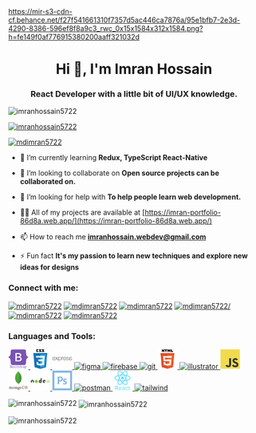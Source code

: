 https://mir-s3-cdn-cf.behance.net/f27f541661310f7357d5ac446ca7876a/95e1bfb7-2e3d-4290-8386-596ef8f8a9c3_rwc_0x15x1584x312x1584.png?h=fe149f0af776915380200aaff321032d
<h1 align="center">Hi 👋, I'm Imran Hossain</h1>
<h3 align="center">React Developer with a little bit of UI/UX knowledge.</h3>

<p align="left"> <img src="https://komarev.com/ghpvc/?username=imranhossain5722&label=Profile%20views&color=0e75b6&style=flat" alt="imranhossain5722" /> </p>

<p align="left"> <a href="https://github.com/ryo-ma/github-profile-trophy"><img src="https://github-profile-trophy.vercel.app/?username=imranhossain5722" alt="imranhossain5722" /></a> </p>

<p align="left"> <a href="https://twitter.com/mdimran5722" target="blank"><img src="https://img.shields.io/twitter/follow/mdimran5722?logo=twitter&style=for-the-badge" alt="mdimran5722" /></a> </p>

- 🌱 I’m currently learning **Redux, TypeScript React-Native**

- 👯 I’m looking to collaborate on **Open source projects can be collaborated on.**

- 🤝 I’m looking for help with **To help people learn web development.**

- 👨‍💻 All of my projects are available at [https://imran-portfolio-86d8a.web.app/](https://imran-portfolio-86d8a.web.app/)

- 📫 How to reach me **imranhossain.webdev@gmail.com**

- ⚡ Fun fact **It's my passion to learn new techniques and explore new ideas for designs**

<h3 align="left">Connect with me:</h3>
<p align="left">
<a href="https://twitter.com/mdimran5722" target="blank"><img align="center" src="https://raw.githubusercontent.com/rahuldkjain/github-profile-readme-generator/master/src/images/icons/Social/twitter.svg" alt="mdimran5722" height="30" width="40" /></a>
<a href="https://linkedin.com/in/mdimran5722" target="blank"><img align="center" src="https://raw.githubusercontent.com/rahuldkjain/github-profile-readme-generator/master/src/images/icons/Social/linked-in-alt.svg" alt="mdimran5722" height="30" width="40" /></a>
<a href="https://fb.com/mdimran5722" target="blank"><img align="center" src="https://raw.githubusercontent.com/rahuldkjain/github-profile-readme-generator/master/src/images/icons/Social/facebook.svg" alt="mdimran5722" height="30" width="40" /></a>
<a href="https://instagram.com/mdimran5722/" target="blank"><img align="center" src="https://raw.githubusercontent.com/rahuldkjain/github-profile-readme-generator/master/src/images/icons/Social/instagram.svg" alt="mdimran5722/" height="30" width="40" /></a>
<a href="https://dribbble.com/mdimran5722" target="blank"><img align="center" src="https://raw.githubusercontent.com/rahuldkjain/github-profile-readme-generator/master/src/images/icons/Social/dribbble.svg" alt="mdimran5722" height="30" width="40" /></a>
<a href="https://www.behance.net/mdimran5722" target="blank"><img align="center" src="https://raw.githubusercontent.com/rahuldkjain/github-profile-readme-generator/master/src/images/icons/Social/behance.svg" alt="mdimran5722" height="30" width="40" /></a>
</p>

<h3 align="left">Languages and Tools:</h3>
<p align="left"> <a href="https://getbootstrap.com" target="_blank" rel="noreferrer"> <img src="https://raw.githubusercontent.com/devicons/devicon/master/icons/bootstrap/bootstrap-plain-wordmark.svg" alt="bootstrap" width="40" height="40"/> </a> <a href="https://www.w3schools.com/css/" target="_blank" rel="noreferrer"> <img src="https://raw.githubusercontent.com/devicons/devicon/master/icons/css3/css3-original-wordmark.svg" alt="css3" width="40" height="40"/> </a> <a href="https://expressjs.com" target="_blank" rel="noreferrer"> <img src="https://raw.githubusercontent.com/devicons/devicon/master/icons/express/express-original-wordmark.svg" alt="express" width="40" height="40"/> </a> <a href="https://www.figma.com/" target="_blank" rel="noreferrer"> <img src="https://www.vectorlogo.zone/logos/figma/figma-icon.svg" alt="figma" width="40" height="40"/> </a> <a href="https://firebase.google.com/" target="_blank" rel="noreferrer"> <img src="https://www.vectorlogo.zone/logos/firebase/firebase-icon.svg" alt="firebase" width="40" height="40"/> </a> <a href="https://git-scm.com/" target="_blank" rel="noreferrer"> <img src="https://www.vectorlogo.zone/logos/git-scm/git-scm-icon.svg" alt="git" width="40" height="40"/> </a> <a href="https://www.w3.org/html/" target="_blank" rel="noreferrer"> <img src="https://raw.githubusercontent.com/devicons/devicon/master/icons/html5/html5-original-wordmark.svg" alt="html5" width="40" height="40"/> </a> <a href="https://www.adobe.com/in/products/illustrator.html" target="_blank" rel="noreferrer"> <img src="https://www.vectorlogo.zone/logos/adobe_illustrator/adobe_illustrator-icon.svg" alt="illustrator" width="40" height="40"/> </a> <a href="https://developer.mozilla.org/en-US/docs/Web/JavaScript" target="_blank" rel="noreferrer"> <img src="https://raw.githubusercontent.com/devicons/devicon/master/icons/javascript/javascript-original.svg" alt="javascript" width="40" height="40"/> </a> <a href="https://www.mongodb.com/" target="_blank" rel="noreferrer"> <img src="https://raw.githubusercontent.com/devicons/devicon/master/icons/mongodb/mongodb-original-wordmark.svg" alt="mongodb" width="40" height="40"/> </a> <a href="https://nodejs.org" target="_blank" rel="noreferrer"> <img src="https://raw.githubusercontent.com/devicons/devicon/master/icons/nodejs/nodejs-original-wordmark.svg" alt="nodejs" width="40" height="40"/> </a> <a href="https://www.photoshop.com/en" target="_blank" rel="noreferrer"> <img src="https://raw.githubusercontent.com/devicons/devicon/master/icons/photoshop/photoshop-line.svg" alt="photoshop" width="40" height="40"/> </a> <a href="https://postman.com" target="_blank" rel="noreferrer"> <img src="https://www.vectorlogo.zone/logos/getpostman/getpostman-icon.svg" alt="postman" width="40" height="40"/> </a> <a href="https://reactjs.org/" target="_blank" rel="noreferrer"> <img src="https://raw.githubusercontent.com/devicons/devicon/master/icons/react/react-original-wordmark.svg" alt="react" width="40" height="40"/> </a> <a href="https://tailwindcss.com/" target="_blank" rel="noreferrer"> <img src="https://www.vectorlogo.zone/logos/tailwindcss/tailwindcss-icon.svg" alt="tailwind" width="40" height="40"/> </a> </p>

<p><img align="left" src="https://github-readme-stats.vercel.app/api/top-langs?username=imranhossain5722&show_icons=true&locale=en&layout=compact" alt="imranhossain5722" /></p>

<p>&nbsp;<img align="center" src="https://github-readme-stats.vercel.app/api?username=imranhossain5722&show_icons=true&locale=en" alt="imranhossain5722" /></p>

<p><img align="center" src="https://github-readme-streak-stats.herokuapp.com/?user=imranhossain5722&" alt="imranhossain5722" /></p>
